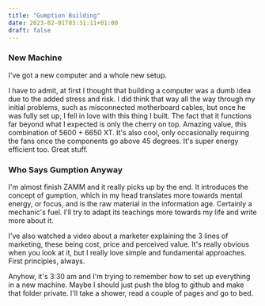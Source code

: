 ```yaml
---
title: "Gumption Building"
date: 2023-02-01T03:31:11+01:00
draft: false
---
```


### New Machine

I've got a new computer and a whole new setup. 

I have to admit, at first I thought that building a computer was a dumb idea due to the added stress and risk. I did think that way all the way through my initial problems, such as misconnected motherboard cables, but once he was fully set up, I fell in love with this thing I built. The fact that it functions far beyond what I expected is only the cherry on top. Amazing value, this combination of 5600 + 6650 XT. It's also cool, only occasionally requiring the fans once the components go above 45 degrees. It's super energy efficient too. Great stuff.

### Who Says Gumption Anyway

I'm almost finish ZAMM and it really picks up by the end. It introduces the concept of gumption, which in my head translates more towards mental energy, or focus, and is the raw material in the information age. Certainly a mechanic's fuel. I'll try to adapt its teachings more towards my life and write more about it. 

I've also watched a video about a marketer explaining the 3 lines of marketing, these being cost, price and perceived value. It's really obvious when you look at it, but I really love simple and fundamental approaches. First principles, always. 

Anyhow, it's 3:30 am and I'm trying to remember how to set up everything in a new machine. Maybe I should just push the blog to github and make that folder private. I'll take a shower, read a couple of pages and go to bed. 


